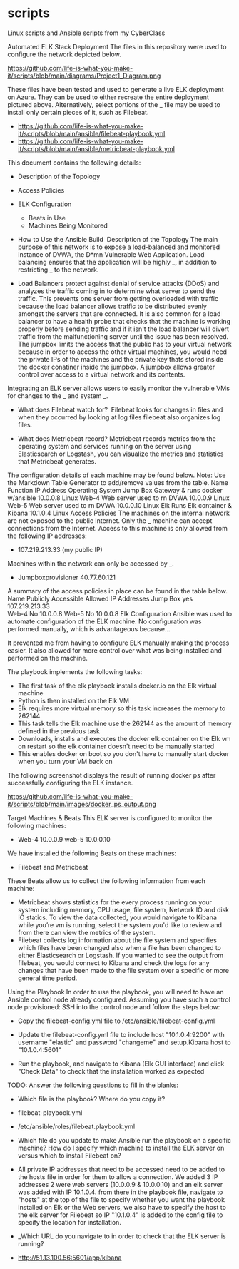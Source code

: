 # scripts
Linux scripts and Ansible scripts from my CyberClass


Automated ELK Stack Deployment
The files in this repository were used to configure the network depicted below.

  https://github.com/life-is-what-you-make-it/scripts/blob/main/diagrams/Project1_Diagram.png 

These files have been tested and used to generate a live ELK deployment on Azure. They can be used to either recreate the entire deployment pictured above. Alternatively, select portions of the _ file may be used to install only certain pieces of it, such as Filebeat.
* https://github.com/life-is-what-you-make-it/scripts/blob/main/ansible/filebeat-playbook.yml
* https://github.com/life-is-what-you-make-it/scripts/blob/main/ansible/metricbeat-playbook.yml 

This document contains the following details:
* Description of the Topology 
* Access Policies 
* ELK Configuration 
    * Beats in Use 
    * Machines Being Monitored 
* How to Use the Ansible Build 
Description of the Topology
The main purpose of this network is to expose a load-balanced and monitored instance of DVWA, the D*mn Vulnerable Web Application.
Load balancing ensures that the application will be highly _, in addition to restricting _ to the network.

* Load Balancers protect against denial of service attacks (DDoS) and analyzes the traffic coming in to determine what server to send the traffic. This prevents one server from getting overloaded with traffic because the load balancer allows traffic to be distributed evenly amongst the servers that are connected. It is also common for a load balancer to have a health probe that checks that the machine is working properly before sending traffic and if it isn't the load balancer will divert traffic from the malfunctioning server until the issue has been resolved. The jumpbox limits the access that the public has to your virtual network because in order to access the other virtual machines, you would need the private IPs of the machines and the private key thats stored inside the docker conatiner inside the jumpbox. A jumpbox allows greater control over access to a virtual network and its contents.


Integrating an ELK server allows users to easily monitor the vulnerable VMs for changes to the _ and system _.
* What does Filebeat watch for?  Filebeat looks for changes in files and when they occurred by looking at log files filebeat also organizes log files.

* What does Metricbeat record? Metricbeat records metrics from the operating system and services running on the server using Elasticsearch or Logstash, you can visualize the metrics and statistics that Metricbeat generates.

The configuration details of each machine may be found below.
Note: Use the Markdown Table Generator to add/remove values from the table.
Name	Function	IP Address	Operating System
Jump Box	Gateway & runs docker w/ansible	10.0.0.8	Linux
Web-4	Web server used to rn DVWA	10.0.0.9	Linux
Web-5	Web server used to rn DVWA	10.0.0.10	Linux 
Elk 	Runs Elk container & Kibana	10.1.0.4	Linux
Access Policies
The machines on the internal network are not exposed to the public Internet. 
Only the _ machine can accept connections from the Internet. Access to this machine is only allowed from the following IP addresses:
*  107.219.213.33  (my public IP)

Machines within the network can only be accessed by _.
* Jumpboxprovisioner 40.77.60.121

A summary of the access policies in place can be found in the table below.
Name	Publicly Accessible	Allowed IP Addresses
Jump Box	yes	107.219.213.33  
Web-4	No	10.0.0.8
Web-5	No	10.0.0.8
Elk Configuration
Ansible was used to automate configuration of the ELK machine. No configuration was performed manually, which is advantageous because...

It prevented me from having to configure ELK manually making the process easier. It also allowed for more control over what was being installed and performed on the machine.


The playbook implements the following tasks:
* The first task of the elk playbook installs docker.io on the Elk virtual machine
* Python is then installed on the Elk VM
* Elk requires more virtual memory so this task increases the memory to 262144
* This task tells the Elk machine use the 262144 as the amount of memory defined in the previous task
* Downloads, installs and executes the docker elk container on the Elk vm on restart so the elk container doesn't need to be manually started
* This enables docker on boot so you don't have to manually start docker when you turn your VM back on

The following screenshot displays the result of running docker ps after successfully configuring the ELK instance.

https://github.com/life-is-what-you-make-it/scripts/blob/main/images/docker_ps_output.png 


Target Machines & Beats
This ELK server is configured to monitor the following machines:

* Web-4 10.0.0.9  web-5 10.0.0.10

We have installed the following Beats on these machines:

*  Filebeat and Metricbeat

These Beats allow us to collect the following information from each machine:

* Metricbeat shows statistics for the every process running on your system including memory, CPU usage, file system, Network IO and disk IO statics. To view the data collected, you would navigate to Kibana while you’re vm is running, select the system you'd like to review and from there can view the metrics of the system.
* Filebeat collects log information about the file system and specifies which files have been changed also when a file has been changed to either Elasticsearch or Logstash. If you wanted to see the output from filebeat, you would connect to Kibana and check the logs for any changes that have been made to the file system over a specific or more general time period. 

Using the Playbook
In order to use the playbook, you will need to have an Ansible control node already configured. Assuming you have such a control node provisioned: 
SSH into the control node and follow the steps below:

* Copy the filebeat-config.yml file to /etc/ansible/filebeat-config.yml

* Update the filebeat-config.yml file to include host "10.1.0.4:9200" with username "elastic" and password "changeme" and setup.Kibana host to "10.1.0.4:5601"

* Run the playbook, and navigate to Kibana (Elk GUI interface) and click "Check Data" to check that the installation worked as expected

TODO: Answer the following questions to fill in the blanks:
* Which file is the playbook? Where do you copy it?

*  filebeat-playbook.yml
*  /etc/ansible/roles/filebeat.playbook.yml


* Which file do you update to make Ansible run the playbook on a specific machine? How do I specify which machine to install the ELK server on versus which to install Filebeat on?

* All private IP addresses that need to be accessed need to be added to the hosts file in order for them to allow a connection. We added 3 IP addresses 2 were web servers (10.0.0.9 & 10.0.0.10) and an elk server was added with IP 10.1.0.4. from there in the playbook file, navigate to "hosts" at the top of the file to specify whether you want the playbook installed on Elk or the Web servers, we also have to specify the host to the elk server for Filebeat so IP "10.1.0.4" is added to the config file to specify the location for installation.


* _Which URL do you navigate to in order to check that the ELK server is running?

*  http://51.13.100.56:5601/app/kibana 

